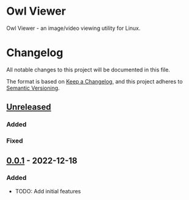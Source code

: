 # Owl Viewer
Owl Viewer - an image/video viewing utility for Linux.

# Changelog

All notable changes to this project will be documented in this file.

The format is based on [Keep a Changelog](https://keepachangelog.com/en/1.0.0/),
and this project adheres to [Semantic Versioning](https://semver.org/spec/v2.0.0.html).

## [Unreleased]
### Added
### Fixed

## [0.0.1] - 2022-12-18

### Added
- TODO: Add initial features

[unreleased]: https://github.com/alexanderremm/owl_viewer/compare/master%40%7B1day%7D...master
[0.0.1]: /
